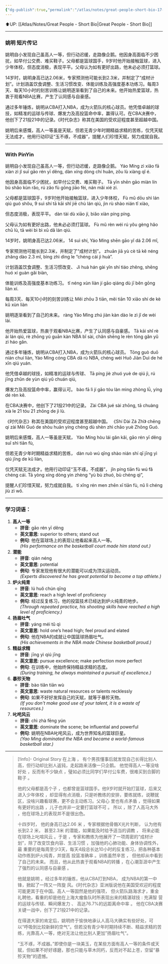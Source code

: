 ```yaml
---
{"dg-publish":true,"permalink":"/atlas/notes/great-people-short-bio-17-yao-ming/"}
---
```


⬆️UP: [[Atlas/Notes/Great People - Short Bio\|Great People - Short Bio]]

---
### 姚明 短片传记

姚明自小发现自己虽高人一等，但行动迟缓，走路像企鹅。他因身高面临不少困扰，如早付公交费、难买鞋子。父母都是篮球国手，9岁时他开始接触篮球，进入少年体校，但态度消极，表现平平。父母认为如有更好出路，他未必必须打篮球。

14岁时，姚明身高已达2.06米，专家预测他可能长到2.3米，并制定了“成材计划”。计划涵盖饮食调整、生活习惯改变、体能训练及高强度基本功练习。每周3天、每天10小时的刻苦训练让姚明逐渐看到了自己的未来。他开始热爱篮球，热衷于观看NBA比赛，产生了认同感与自豪感。

通过多年锤炼，姚明从CBA打入NBA，成为火箭队的核心球员。他凭借卓越的球技，如精准的运球与传球、爆发力及高投篮命中率，赢得认可。在CBA决赛中，他创下了21投21中的记录。《时代杂志》称其在美国的受欢迎程度甚至超越中国。

姚明后来感慨，高人一等虽是天赋，但若无青少年时期精益求精的苦练，仅凭天赋无法成才。他用行动印证“玉不琢，不成器”，提醒人们珍惜天赋，努力成就自我。

---


### With PinYin

姚明自小发现自己虽高人一等，但行动迟缓，走路像企鹅。
Yáo Míng zì xiǎo fā xiàn zì jǐ suī gāo rén yī děng, dàn xíng dòng chí huǎn, zǒu lù xiàng qǐ é. 

他因身高面临不少困扰，如早付公交费、难买鞋子。
Tā yīn shēn gāo miàn lín bù shǎo kùn rǎo, rú zǎo fù gōng jiāo fèi, nán mǎi xié zi. 

父母都是篮球国手，9岁时他开始接触篮球，进入少年体校，
Fù mǔ dōu shì lán qiú guó shǒu, 9 suì shí tā kāi shǐ jiē chù lán qiú, jìn rù shào nián tǐ xiào, 

但态度消极，表现平平。
dàn tài dù xiāo jí, biǎo xiàn píng píng. 

父母认为如有更好出路，他未必必须打篮球。
Fù mǔ rèn wéi rú yǒu gèng hǎo chū lù, tā wèi bì bì xū dǎ lán qiú.


14岁时，姚明身高已达2.06米，
14 suì shí, Yáo Míng shēn gāo yǐ dá 2.06 mǐ, 

专家预测他可能长到2.3米，并制定了“成材计划”。
zhuān jiā yù cè tā kě néng zhǎng dào 2.3 mǐ, bìng zhì dìng le “chéng cái jì huà”. 

计划涵盖饮食调整、生活习惯改变、
Jì huà hán gài yǐn shí tiáo zhěng, shēng huó xí guàn gǎi biàn, 

体能训练及高强度基本功练习。
tǐ néng xùn liàn jí gāo qiáng dù jī běn gōng liàn xí. 

每周3天、每天10小时的刻苦训练让
Měi zhōu 3 tiān, měi tiān 10 xiǎo shí de kè kǔ xùn liàn 

姚明逐渐看到了自己的未来。
ràng Yáo Míng zhú jiàn kàn dào le zì jǐ de wèi lái. 

他开始热爱篮球，热衷于观看NBA比赛，产生了认同感与自豪感。
Tā kāi shǐ rè ài lán qiú, rè zhōng yú guān kàn NBA bǐ sài, chǎn shēng le rèn tóng gǎn yǔ zì háo gǎn.


通过多年锤炼，姚明从CBA打入NBA，成为火箭队的核心球员。
Tōng guò duō nián chuí liàn, Yáo Míng cóng CBA dǎ rù NBA, chéng wéi Huǒ Jiàn Duì de hé xīn qiú yuán. 

他凭借卓越的球技，如精准的运球与传球、
Tā píng jiè zhuó yuè de qiú jì, rú jīng zhǔn de yùn qiú yǔ chuán qiú, 

爆发力及高投篮命中率，赢得认可。
bào fā lì jí gāo tóu làn mìng zhòng lǜ, yíng dé rèn kě. 

在CBA决赛中，他创下了21投21中的记录。
Zài CBA jué sài zhōng, tā chuàng xià le 21 tóu 21 zhōng de jì lù. 

《时代杂志》称其在美国的受欢迎程度甚至超越中国。
《Shí Dài Zá Zhì》 chēng qí zài Měi Guó de shòu huān yíng chéng dù shèn zhì chāo yuè Zhōng Guó.


姚明后来感慨，高人一等虽是天赋，
Yáo Míng hòu lái gǎn kǎi, gāo rén yī děng suī shì tiān fù, 

但若无青少年时期精益求精的苦练，
dàn ruò wú qīng shào nián shí qī jīng yì qiú jīng de kǔ liàn, 

仅凭天赋无法成才。他用行动印证“玉不琢，不成器”，
jǐn píng tiān fù wú fǎ chéng cái. Tā yòng xíng dòng yìn zhèng “yù bù zhuó, bù chéng qì”, 

提醒人们珍惜天赋，努力成就自我。
tí xǐng rén men zhēn xī tiān fù, nǔ lì chéng jiù zì wǒ.

---

### 学习词语：

1. **高人一等**
    - **拼音**: gāo rén yī děng
    - **英文意思**: superior to others; stand out
    - **例句**: 他在篮球场上的表现让他看起来高人一等。  
        _(His performance on the basketball court made him stand out.)_
2. **潜能**
    - **拼音**: qián néng
    - **英文意思**: potential
    - **例句**: 专家发现他有很大的潜能可以成为顶尖运动员。  
        _(Experts discovered he has great potential to become a top athlete.)_
3. **炉火纯青**
    - **拼音**: lú huǒ chún qīng
    - **英文意思**: reach a high level of proficiency
    - **例句**: 经过反复练习，他的投篮技术已经达到炉火纯青的地步。  
        _(Through repeated practice, his shooting skills have reached a high level of proficiency.)_
4. **扬眉吐气**
    - **拼音**: yáng méi tǔ qì
    - **英文意思**: hold one’s head high; feel proud and elated
    - **例句**: 他在NBA的成就让中国篮球扬眉吐气。  
        _(His achievements in the NBA made Chinese basketball proud.)_
5. **精益求精**
    - **拼音**: jīng yì qiú jīng
    - **英文意思**: pursue excellence; make perfection more perfect
    - **例句**: 在训练中，他始终保持精益求精的态度。  
        _(During training, he always maintained a pursuit of excellence.)_
6. **暴殄天物**
    - **拼音**: bào tiǎn tiān wù
    - **英文意思**: waste natural resources or talents recklessly
    - **例句**: 如果不好好发挥自己的天赋，就等于暴殄天物。  
        _(If you don't make good use of your talent, it is a waste of resources.)_
7. **叱咤风云**
    - **拼音**: chì zhà fēng yún
    - **英文意思**: dominate the scene; be influential and powerful
    - **例句**: 姚明在NBA叱咤风云，成为世界知名的篮球巨星。  
        _(Yao Ming dominated the NBA and became a world-famous basketball star.)_



---
> [!info]- Original Story
> 在上海 ， 有个男孩懂事后就发现自己长得比别人高，但行动却比别人返钝，走起路来活像一只企鹅。 他觉得高人一等没啥好处 ，反而有不少缺点 ，璧如必须比同学们早付公车费，很难买到合脚的鞋子 。
>
>他的父母都是高个子 ，也都曾是篮球国手。他9岁时就开始打篮球，后来又进入少年体校 ，却显得有点消极，只是听教练的安排，要练就练，说鞭就区，没啥兴趣看球赛，更不会主动练习。父母心 里也有点矛盾 ，觉得如果有更好的出路 ，儿子也并非一定要打篮球不可 。 所以 ，除了人高马大外 ，他在球场上的表现并不是很出色。
>
> 十四岁时， 他的身高已达2.06 米 ，专家根据他骨骼X光片判断， 认为他有长到2.2 米， 甚至2.3米 的潜能，如果能及时给予适当的调教 ， 将来必能在球场上叱喧风云 。于是 ，专家和教练为他展开了一项周密的“成材计划”，除了改变饮食内容、生活习惯 ，加强他的心肺功能、身体协调性外，最 重要的是每周至少3天，每天4段总长达10小时的反复练习，把各种基本动作练到炉火纯青，并提高 投篮准确率 。训练虽然辛苦 ， 但他却从中看到了自己的未来。 而且，他从此热衷于观看NBA的转播 ，在心潮澎涯中产生了强烈的认同感与自豪感 。
> 
> 他就是姚明 。经过多年的锤炼，他从CBA打到NBA， 成为NBA的第一中锋，掀起了一阵又一阵旋 风。《时代杂志》亚洲版说他在美国受欢迎的程度可能更其于在中国。高人一等固然是他的强项， 但火箭队路海求才，重金礼聘他，看重的却是他在上海大瘤鱼队时所表现出来的精湛球技 : 充满智 营的运球与传球、瞬间爆发力 、 高达76.7%的远距离命中率 。 他在CBA决赛关键一战中，创下了21投21中的记录。
> 
> 在得道大家的肯定后，姚明终于愉快地承认人高马大确实有些好处，可以“呼吸到比较新鲜的空气“。但若没有青少年时期持续不断、精益求精的苦练，光靠高人一等，绝对无法让他比别人更加”扬眉吐气“。
>
>“玉不琢，不成器。”即使你是一块美玉，在某些方面有高人一等的条件或天赋，但如果不好好琢磨，那也只能与草木同朽，反而对不起上苍，空留“暴殄天物”的遗憾。